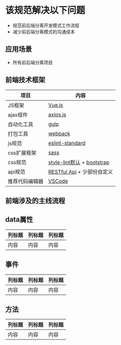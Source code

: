 # 该规范解决以下问题

+ 规范前后端分离开发模式工作流程
+ 减少前后端分离模式的沟通成本

## 应用场景

+ 所有前后端分离项目

## 前端技术框架

| 项目 | 内容 |
| ----- | ----- |
| JS框架 | [Vue.js](https://vuejs.org/) |
| ajax组件 | [axios.js](https://github.com/axios/axios/) |
| 自动化工具 | [gulp](https://gulpjs.com/) |
| 打包工具 | [webpack](https://webpack.js.org/) |
| js规范 | [eslint-standard](https://standardjs.com/) |
| css扩展框架 | [sass](http://sass-lang.com/) |
| css规范 | [style-lint默认](https://stylelint.io/) + [bootstrap](http://getbootstrap.com/) |
| api规范 | [RESTful Api](http://www.ruanyifeng.com/blog/2014/05/restful_api.html?bsh_bid=516759003) + 少部份自定义 |
| 推荐代码编辑器 | [VSCode](https://code.visualstudio.com/) |

## 前端涉及的主线流程


## data属性

| 列标题 | 列标题 | 列标题 |
| ----- | ----- | ----- |
| 内容 | 内容 | 内容 |

## 事件

| 列标题 | 列标题 | 列标题 |
| ----- | ----- | ----- |
| 内容 | 内容 | 内容 |

## 方法

| 列标题 | 列标题 | 列标题 |
| ----- | ----- | ----- |
| 内容 | 内容 | 内容 |
